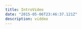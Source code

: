```yaml
---
title: IntroVideo
date: "2015-05-06T23:46:37.121Z"
description: viddeo
---
```

<!-- Wow! I love blogging so much already. Did you know that "despite its name, salted duck eggs can also be made from chicken eggs, though the taste and texture will be somewhat different, and the egg yolk will be less rich."?
([A link](/about))
![Image](../../assets/profile-pic.jpg)
![Alt Text](https://placehold.it/200x50 "Image Title") -->
